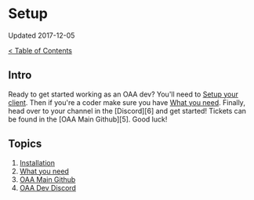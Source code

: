 # Setup

Updated 2017-12-05

[< Table of Contents][0]

## Intro

Ready to get started working as an OAA dev? You'll need to [Setup your client][1]. Then if you're a coder make sure you have [What you need][2]. Finally, head over to your channel in the [Discord][6] and get started! Tickets can be found in the [OAA Main Github][5]. Good luck!

## Topics

1. [Installation][1]
2. [What you need][2]
3. [OAA Main Github][3]
4. [OAA Dev Discord][4]

[0]: ../README.md
[1]: install.md
[2]: what_you_need.md
[3]: http://github.com/openangelarena/oaa/issues
[4]: https://discord.gg/EZpjGgd
